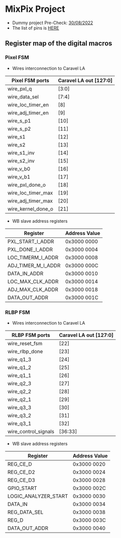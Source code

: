 # MixPix Project

- Dummy project Pre-Check: [30/08/2022](https://github.com/HALxmont/MixPix/blob/main/precheck_results/30_AUG_2022___21_52_52/logs/precheck.log)
- The list of pins is [HERE](https://docs.google.com/spreadsheets/d/1lk2tjdau-jsVaK7oEaSVmgTM1Ike2VApzto3_pZgkCU/edit?usp=sharing)



## Register map of the digital macros 

### Pixel FSM

- Wires interconnection to Caravel LA

| Pixel FSM ports | Caravel LA out [127:0] |
| --- | --- |
| wire_pxl_q | [3:0] |
| wire_data_sel | [7:4] |
| wire_loc_timer_en | [8] |
| wire_adj_timer_en | [9] |
| wire_s_p1 | [10] |
| wire_s_p2 | [11] |
| wire_s1 | [12] |
| wire_s2 | [13] |
| wire_s1_inv | [14] |
| wire_s2_inv | [15] |
| wire_v_b0 | [16] |
| wire_v_b1 | [17] |
| wire_pxl_done_o | [18] |
| wire_loc_timer_max | [19] |
| wire_adj_timer_max | [20] |
| wire_kernel_done_o | [21] |
- WB slave address registers

| Register | Address Value |
| --- | --- |
| PXL_START_I_ADDR | 0x3000 0000 |
| PXL_DONE_I_ADDR | 0x3000 0004 |
| LOC_TIMERM_I_ADDR | 0x3000 0008 |
| ADJ_TIMER_M_I_ADDR | 0x3000 000C |
| DATA_IN_ADDR | 0x3000 0010 |
| LOC_MAX_CLK_ADDR | 0x3000 0014 |
| ADJ_MAX_CLK_ADDR | 0x3000 0018 |
| DATA_OUT_ADDR | 0x3000 001C |

### RLBP FSM

- Wires interconnection to Caravel LA

| RLBP FSM ports | Caravel LA out [127:0] |
| --- | --- |
| wire_reset_fsm | [22] |
| wire_rlbp_done | [23] |
| wire_q1_3 | [24] |
| wire_q1_2 | [25] |
| wire_q1_1 | [26] |
| wire_q2_3 | [27] |
| wire_q2_2 | [28] |
| wire_q2_1 | [29] |
| wire_q3_3 | [30] |
| wire_q3_2 | [31] |
| wire_q3_1 | [32] |
| wire_control_signals | [36:33] |
- WB slave address registers

| Register | Address Value |
| --- | --- |
| REG_CE_D | 0x3000 0020 |
| REG_CE_D2 | 0x3000 0024 |
| REG_CE_D3 | 0x3000 0028 |
| GPIO_START | 0x3000 002C |
| LOGIC_ANALYZER_START | 0x3000 0030 |
| DATA_IN | 0x3000 0034 |
| REG_DATA_SEL | 0x3000 0038 |
| REG_D | 0x3000 003C |
| DATA_OUT_ADDR | 0x3000 0040 |





